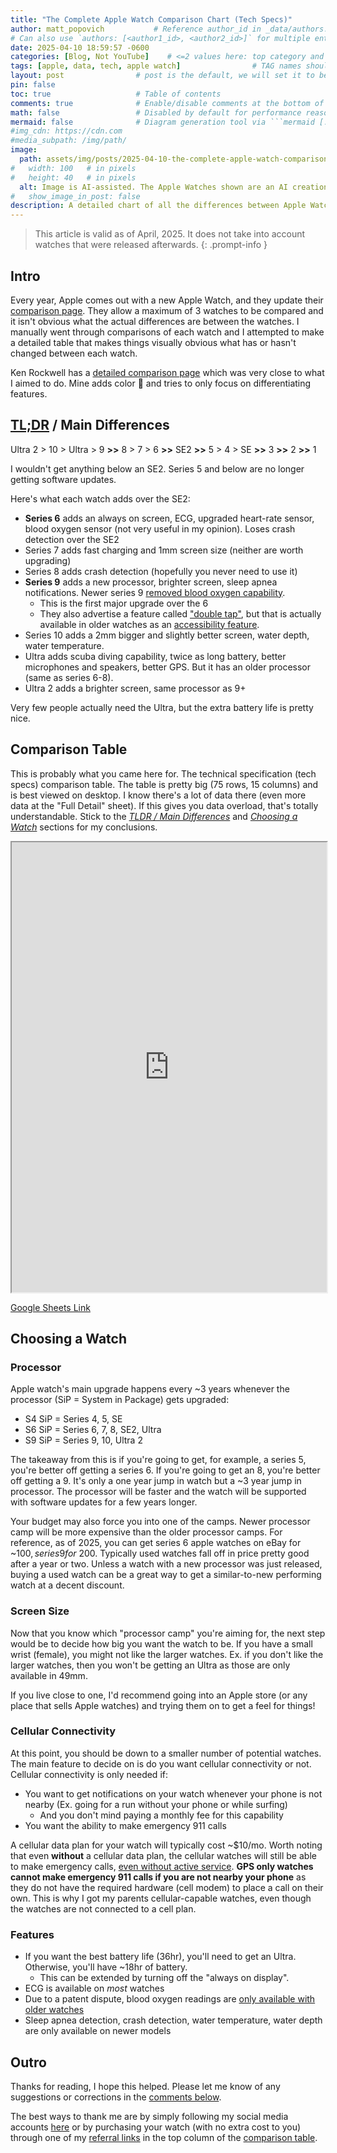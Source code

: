 ```yaml
---
title: "The Complete Apple Watch Comparison Chart (Tech Specs)"
author: matt_popovich           # Reference author_id in _data/authors.yml
# Can also use `authors: [<author1_id>, <author2_id>]` for multiple entries
date: 2025-04-10 18:59:57 -0600
categories: [Blog, Not YouTube]    # <=2 values here: top category and sub category
tags: [apple, data, tech, apple watch]                # TAG names should always be lowercase
layout: post                # post is the default, we will set it to be explicit
pin: false
toc: true                   # Table of contents
comments: true              # Enable/disable comments at the bottom of the post
math: false                 # Disabled by default for performance reasons
mermaid: false              # Diagram generation tool via ```mermaid [...]```
#img_cdn: https://cdn.com
#media_subpath: /img/path/
image:
  path: assets/img/posts/2025-04-10-the-complete-apple-watch-comparison-chart-tech-specs/the-complete-apple-watch-comparison-chart-tech-specs_thumbnail.jpg # chirpy wants 1:91:1
#   width: 100   # in pixels
#   height: 40   # in pixels
  alt: Image is AI-assisted. The Apple Watches shown are an AI creation and not a real model for sale.
#   show_image_in_post: false
description: A detailed chart of all the differences between Apple Watches
---
```


> This article is valid as of April, 2025. It does not take into account watches that were released afterwards.
{: .prompt-info }

## Intro
Every year, Apple comes out with a new Apple Watch, and they update their [comparison page](https://www.apple.com/watch/compare/). They allow a maximum of 3 watches to be compared and it isn't obvious what the actual differences are between the watches. I manually went through comparisons of each watch and I attempted to make a detailed table that makes things visually obvious what has or hasn't changed between each watch.

Ken Rockwell has a [detailed comparison page](https://www.kenrockwell.com/apple/watch/compared.htm) which was very close to what I aimed to do. Mine adds color 🌈 and tries to only focus on differentiating features.

## [TL;DR](https://www.merriam-webster.com/dictionary/TL%3BDR) / Main Differences
Ultra 2 > 10 > Ultra > 9 **\>\>** 8 > 7 > 6 **\>\>** SE2 **\>\>** 5 > 4 > SE **\>\>** 3 **\>\>** 2 **\>\>** 1

I wouldn't get anything below an SE2. Series 5 and below are no longer getting software updates.

Here's what each watch adds over the SE2:
* **Series 6** adds an always on screen, ECG, upgraded heart-rate sensor, blood oxygen sensor (not very useful in my opinion). Loses crash detection over the SE2
* Series 7 adds fast charging and 1mm screen size (neither are worth upgrading)
* Series 8 adds crash detection (hopefully you never need to use it)
* **Series 9** adds a new processor, brighter screen, sleep apnea notifications. Newer series 9 [removed blood oxygen capability](https://www.reddit.com/r/AppleWatch/comments/199g8ag/finally_the_answer_to_if_your_apple_watch_will).
  * This is the first major upgrade over the 6
  * They also advertise a feature called ["double tap"](https://www.youtube.com/watch?v=pm-ZXg3uA0Y), but that is actually available in older watches as an [accessibility feature](https://www.youtube.com/watch?v=oDpIhooDyaY).
* Series 10 adds a 2mm bigger and slightly better screen, water depth, water temperature.
* Ultra adds scuba diving capability, twice as long battery, better microphones and speakers, better GPS. But it has an older processor (same as series 6-8).
* Ultra 2 adds a brighter screen, same processor as 9+

Very few people actually need the Ultra, but the extra battery life is pretty nice.

## Comparison Table

This is probably what you came here for. The technical specification (tech specs) comparison table. The table is pretty big (75 rows, 15 columns) and is best viewed on desktop. I know there's a lot of data there (even more data at the "Full Detail" sheet). If this gives you data overload, that's totally understandable. Stick to the *[TLDR / Main Differences](#tldr--main-differences)* and *[Choosing a Watch](#choosing-a-watch)* sections for my conclusions.

<iframe
src="https://docs.google.com/spreadsheets/d/e/2PACX-1vSmwLfkBE_YfgQ97XL8FMw8loxC0H6in7IR4afRTdIgDUHx6-bPiXcsyNZUkRaAghxiqYAXui2RaXsR/pubhtml?widget=true&amp;headers=false"
width="100%"
height="720px">
</iframe>

[Google Sheets Link](https://docs.google.com/spreadsheets/d/1eqiCBch0L0zLJlOY20XQpa4qG1mGTX5eFqrFYFPZaSE/edit?usp=sharing)

## Choosing a Watch

### Processor
Apple watch's main upgrade happens every ~3 years whenever the processor (SiP = System in Package) gets upgraded:
* S4 SiP = Series 4, 5, SE
* S6 SiP = Series 6, 7, 8, SE2, Ultra
* S9 SiP = Series 9, 10, Ultra 2

The takeaway from this is if you're going to get, for example, a series 5, you're better off getting a series 6. If you're going to get an 8, you're better off getting a 9. It's only a one year jump in watch but a ~3 year jump in processor. The processor will be faster and the watch will be supported with software updates for a few years longer.

Your budget may also force you into one of the camps. Newer processor camp will be more expensive than the older processor camps. For reference, as of 2025, you can get series 6 apple watches on eBay for ~$100, series 9 for ~$200. Typically used watches fall off in price pretty good after a year or two. Unless a watch with a new processor was just released, buying a used watch can be a great way to get a similar-to-new performing watch at a decent discount.

### Screen Size
Now that you know which "processor camp" you're aiming for, the next step would be to decide how big you want the watch to be. If you have a small wrist (female), you might not like the larger watches. Ex. if you don't like the larger watches, then you won't be getting an Ultra as those are only available in 49mm.

If you live close to one, I'd recommend going into an Apple store (or any place that sells Apple watches) and trying them on to get a feel for things!

### Cellular Connectivity
At this point, you should be down to a smaller number of potential watches. The main feature to decide on is do you want cellular connectivity or not. Cellular connectivity is only needed if:
* You want to get notifications on your watch whenever your phone is not nearby (Ex. going for a run without your phone or while surfing)
  * And you don't mind paying a monthly fee for this capability
* You want the ability to make emergency 911 calls

A cellular data plan for your watch will typically cost ~$10/mo. Worth noting that even **without** a cellular data plan, the cellular watches will still be able to make emergency calls, [even without active service](https://nct911.org/old-phones-can-call-911/). **GPS only watches cannot make emergency 911 calls if you are not nearby your phone** as they do not have the required hardware (cell modem) to place a call on their own. This is why I got my parents cellular-capable watches, even though the watches are not connected to a cell plan.

### Features
* If you want the best battery life (36hr), you'll need to get an Ultra. Otherwise, you'll have ~18hr of battery.
  * This can be extended by turning off the "always on display".
* ECG is available on *most* watches
* Due to a patent dispute, blood oxygen readings are [only available with older watches](https://www.reddit.com/r/AppleWatch/comments/199g8ag/finally_the_answer_to_if_your_apple_watch_will)
* Sleep apnea detection, crash detection, water temperature, water depth are only available on newer models

## Outro
Thanks for reading, I hope this helped. Please let me know of any suggestions or corrections in the [comments below](#disqus_thread).

The best ways to thank me are by simply following my social media accounts [here](/about) or by purchasing your watch (with no extra cost to you) through one of my [referral links](https://amzn.to/3G0nBOW) in the top column of the [comparison table](#comparison-table).
